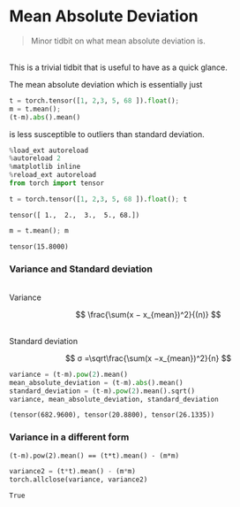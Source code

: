 # Mean Absolute Deviation
> Minor tidbit on what mean absolute deviation is. 


<br>
This is a trivial tidbit that is useful to have as a quick glance.

The mean absolute deviation which is essentially just 

```python
t = torch.tensor([1, 2,3, 5, 68 ]).float(); 
m = t.mean(); 
(t-m).abs().mean()
```

is less susceptible to outliers than standard deviation.  

```python
%load_ext autoreload
%autoreload 2
%matplotlib inline
%reload_ext autoreload
from torch import tensor
```

```python
t = torch.tensor([1, 2,3, 5, 68 ]).float(); t
```
    tensor([ 1.,  2.,  3.,  5., 68.])

```python
m = t.mean(); m
```

    tensor(15.8000)


### Variance and Standard deviation
<br>
Variance

$$
  \frac{\sum(x − x_{mean})^2}{(n)}
$$

<br>
Standard deviation

$$
σ =\sqrt\frac{\sum(x −x_{mean})^2}{n}
$$

```python
variance = (t-m).pow(2).mean()
mean_absolute_deviation = (t-m).abs().mean()
standard_deviation = (t-m).pow(2).mean().sqrt()
variance, mean_absolute_deviation, standard_deviation
```




    (tensor(682.9600), tensor(20.8800), tensor(26.1335))



### Variance in a different form

```
(t-m).pow(2).mean() == (t*t).mean() - (m*m)
```

```python
variance2 = (t*t).mean() - (m*m)
torch.allclose(variance, variance2)
```




    True



